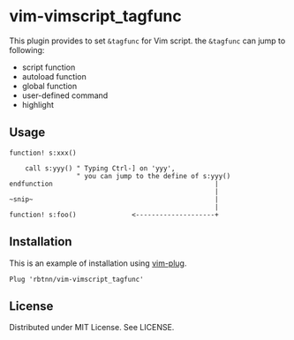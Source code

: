 
# vim-vimscript\_tagfunc

This plugin provides to set `&tagfunc` for Vim script.
the `&tagfunc` can jump to following:

* script function
* autoload function
* global function
* user-defined command
* highlight

## Usage

```
function! s:xxx()

    call s:yyy() " Typing Ctrl-] on 'yyy',
                 " you can jump to the define of s:yyy()
endfunction                                         |
                                                    |
~snip~                                              |
                                                    |
function! s:foo()              <--------------------+
```

## Installation

This is an example of installation using [vim-plug](https://github.com/junegunn/vim-plug).

```
Plug 'rbtnn/vim-vimscript_tagfunc'
```

## License

Distributed under MIT License. See LICENSE.
